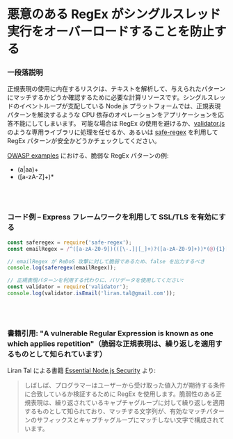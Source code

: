 # 悪意のある RegEx がシングルスレッド実行をオーバーロードすることを防止する

### 一段落説明

正規表現の使用に内在するリスクは、テキストを解析して、与えられたパターンにマッチするかどうか確認するために必要な計算リソースです。シングルスレッドのイベントループが支配している Node.js プラットフォームでは、正規表現パターンを解決するような CPU 依存のオペレーションをアプリケーションを応答不能にしてしまいます。
可能な場合は RegEx の使用を避けるか、[validator.js](https://github.com/chriso/validator.js) のような専用ライブラリに処理を任せるか、あるいは [safe-regex](https://github.com/substack/safe-regex) を利用して RegEx パターンが安全かどうかチェックしてください。

[OWASP examples](https://www.owasp.org/index.php/Regular_expression_Denial_of_Service_-_ReDoS) における、脆弱な RegEx パターンの例:
* (a|aa)+
* ([a-zA-Z]+)*

<br/><br/>

### コード例 – Express フレームワークを利用して SSL/TLS を有効にする

```javascript
const saferegex = require('safe-regex');
const emailRegex = /^([a-zA-Z0-9])(([\-.]|[_]+)?([a-zA-Z0-9]+))*(@){1}[a-z0-9]+[.]{1}(([a-z]{2,3})|([a-z]{2,3}[.]{1}[a-z]{2,3}))$/;

// emailRegex が ReDoS 攻撃に対して脆弱であるため、false を出力するべき
console.log(saferegex(emailRegex));

// 正規表現パターンを利用する代わりに、バリデータを使用してください:
const validator = require('validator');
console.log(validator.isEmail('liran.tal@gmail.com'));
```

<br/><br/>

### 書籍引用: "A vulnerable Regular Expression is known as one which applies repetition"（脆弱な正規表現は、繰り返しを適用するものとして知られています）

Liran Tal による書籍 [Essential Node.js Security](https://leanpub.com/nodejssecurity) より:
> しばしば、プログラマーはユーザーから受け取った値入力が期待する条件に合致しているか検証するために RegEx を使用します。脆弱性のある正規表現は、繰り返されているキャプチャグループに対して繰り返しを適用するものとして知られており、マッチする文字列が、有効なマッチパターンのサフィックスとキャプチャグループにマッチしない文字で構成されています。
